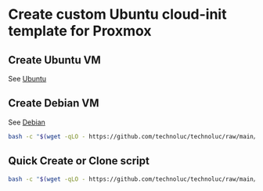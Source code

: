 # Create custom Ubuntu cloud-init template for Proxmox

## Create Ubuntu VM

See [Ubuntu](ubuntu.md) 

## Create Debian VM

See [Debian](debian.md)

```sh
bash -c "$(wget -qLO - https://github.com/technoluc/technoluc/raw/main/proxmox/script-debian-vm.sh)"
```

## Quick Create or Clone script

```sh
bash -c "$(wget -qLO - https://github.com/technoluc/technoluc/raw/main/proxmox/quick.sh)"
```
